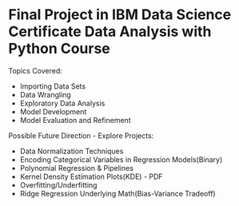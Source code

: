 # Final Project in IBM Data Science Certificate Data Analysis with Python Course

Topics Covered: 
- Importing Data Sets
- Data Wrangling
- Exploratory Data Analysis
- Model Development
- Model Evaluation and Refinement

Possible Future Direction - Explore Projects:
- Data Normalization Techniques
- Encoding Categorical Variables in Regression Models(Binary)
- Polynomial Regression & Pipelines
- Kernel Density Estimation Plots(KDE) - PDF
- Overfitting/Underfitting
- Ridge Regression Underlying Math(Bias-Variance Tradeoff)
